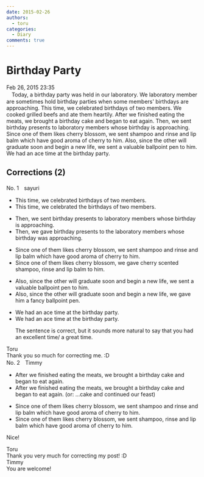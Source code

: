 ```yaml
---
date: 2015-02-26
authors:
  - toru
categories:
  - Diary
comments: true
---
```


# Birthday Party
<div class="date">Feb 26, 2015 23:35</div>
<div id="post"><div id="body_show_ori">
　Today, a birthday party was held in our laboratory. We laboratory member are sometimes hold birthday parties when some members' birthdays are approaching. This time, we celebrated birthdays of two members. We cooked grilled beefs and ate them heartily. After we finished eating the meats, we brought a birthday cake and began to eat again. Then, we sent birthday presents to laboratory members whose birthday is approaching. Since one of them likes cherry blossom, we sent shampoo and rinse and lip balm which have good aroma of cherry to him. Also, since the other will graduate soon and begin a new life, we sent a valuable ballpoint pen to him. We had an ace time at the birthday party.<br/>
</div></div>

<!-- more -->


## Corrections (2)
<div id="block"><div class="first_name"> No. 1　<span class="just_name">sayuri</span></div><div id="block2">
<ul class="correction_field">
<li class="incorrect">This time, we celebrated birthdays of two members.</li>
<li class="corrected correct">
This time, we celebrated <span class="f_blue">the</span> birthdays of two members.
</li>
</ul>
<ul class="correction_field">
<li class="incorrect">Then, we sent birthday presents to laboratory members whose birthday is approaching.</li>
<li class="corrected correct">
Then, we gave birthday presents to the laboratory members whose birthday was approaching.
</li>
</ul>
<ul class="correction_field">
<li class="incorrect">Since one of them likes cherry blossom, we sent shampoo and rinse and lip balm which have good aroma of cherry to him.</li>
<li class="corrected correct">
Since one of them likes cherry blossom, we gave cherry scented shampoo, rinse and lip balm to him.
</li>
</ul>
<ul class="correction_field">
<li class="incorrect">Also, since the other will graduate soon and begin a new life, we sent a valuable ballpoint pen to him.</li>
<li class="corrected correct">
Also, since the other will graduate soon and begin a new life, we gave him a fancy ballpoint pen.
</li>
</ul>
<ul class="correction_field">
<li class="incorrect">We had an ace time at the birthday party.</li>
<li class="corrected correct">
We had an ace time at the birthday party.
<p class="correction_comment">The sentence is correct, but it sounds more natural to say that you had an excellent time/ a great time.</p>
</li>
</ul>
</div><div class="name"><span class="just_name">Toru</span><br>
Thank you so much for correcting me. :D
</div>
</div>
<div id="block"><div class="first_name"> No. 2　<span class="just_name">Timmy</span></div><div id="block2">
<ul class="correction_field">
<li class="incorrect">After we finished eating the meats, we brought a birthday cake and began to eat again.</li>
<li class="corrected correct">
After we finished eating the meats, we brought a birthday cake and began to eat again. (or: ...cake <span class="f_blue">and continued our feast</span>)
</li>
</ul>
<ul class="correction_field">
<li class="incorrect">Since one of them likes cherry blossom, we sent shampoo and rinse and lip balm which have good aroma of cherry to him.</li>
<li class="corrected correct">
Since one of them likes cherry blossom, we sent shampoo, rinse and lip balm which have good aroma of cherry to him.
</li>
</ul>
<p class="comment_small">
 Nice!
</p>

</div><div class="name"><span class="just_name">Toru</span><br>
Thank you very much for correcting my post! :D
</div>
<div class="name"><span class="just_name">Timmy</span><br>
You are welcome!
</div>
</div>
